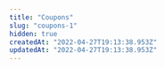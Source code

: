 ```yaml
---
title: "Coupons"
slug: "coupons-1"
hidden: true
createdAt: "2022-04-27T19:13:38.953Z"
updatedAt: "2022-04-27T19:13:38.953Z"
---
```

